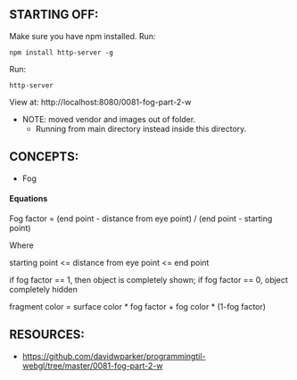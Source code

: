 ## STARTING OFF:

Make sure you have npm installed.
Run:
```
npm install http-server -g
```

Run:
```
http-server
```

View at: http://localhost:8080/0081-fog-part-2-w

* NOTE: moved vendor and images out of folder.
  * Running from main directory instead inside this directory.

## CONCEPTS:

* Fog

#### Equations

Fog factor = (end point - distance from eye point) / (end point - starting point)

Where

starting point <= distance from eye point <= end point

if fog factor == 1, then object is completely shown; if fog factor == 0, object completely hidden

fragment color = surface color * fog factor + fog color * (1-fog factor)

## RESOURCES:

* https://github.com/davidwparker/programmingtil-webgl/tree/master/0081-fog-part-2-w

